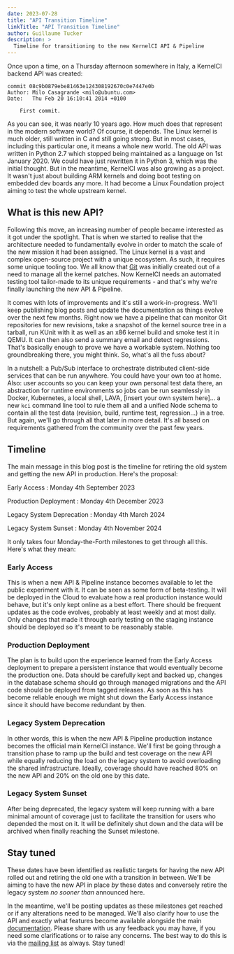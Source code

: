 ```yaml
---
date: 2023-07-28
title: "API Transition Timeline"
linkTitle: "API Transition Timeline"
author: Guillaume Tucker
description: >
  Timeline for transitioning to the new KernelCI API & Pipeline
---
```


Once upon a time, on a Thursday afternoon somewhere in Italy, a KernelCI
backend API was created:

```
commit 08c9b0879ebe81463e124308192670c0e7447e0b
Author: Milo Casagrande <milo@ubuntu.com>
Date:   Thu Feb 20 16:10:41 2014 +0100

    First commit.
```

As you can see, it was nearly 10 years ago.  How much does that represent in
the modern software world?  Of course, it depends.  The Linux kernel is much
older, still written in C and still going strong.  But in most cases, including
this particular one, it means a whole new world.  The old API was written in
Python 2.7 which stopped being maintained as a language on 1st January 2020.
We could have just rewritten it in Python 3, which was the initial thought.
But in the meantime, KernelCI was also growing as a project.  It wasn't just
about building ARM kernels and doing boot testing on embedded dev boards any
more.  It had become a Linux Foundation project aiming to test the whole
upstream kernel.

## What is this new API?

Following this move, an increasing number of people became interested as it got
under the spotlight.  That is when we started to realise that the architecture
needed to fundamentally evolve in order to match the scale of the new mission
it had been assigned.  The Linux kernel is a vast and complex open-source
project with a unique ecosystem.  As such, it requires some unique tooling too.
We all know that [Git](https://git-scm.com/) was initially created out of a
need to manage all the kernel patches.  Now KernelCI needs an automated testing
tool tailor-made to its unique requirements - and that's why we're finally
launching the new API & Pipeline.

It comes with lots of improvements and it's still a work-in-progress.  We'll
keep publishing blog posts and update the documentation as things evolve over
the next few months.  Right now we have a pipeline that can monitor Git
repositories for new revisions, take a snapshot of the kernel source tree in a
tarball, run KUnit with it as well as an x86 kernel build and smoke test it in
QEMU.  It can then also send a summary email and detect regressions.  That's
basically enough to prove we have a workable system.  Nothing too
groundbreaking there, you might think.  So, what's all the fuss about?

In a nutshell: a Pub/Sub interface to orchestrate distributed client-side
services that can be run anywhere.  You could have your own too at home.  Also:
user accounts so you can keep your own personal test data there, an abstraction
for runtime environments so jobs can be run seamlessly in Docker, Kubernetes, a
local shell, LAVA, [insert your own system here]... a new `kci` command line
tool to rule them all and a unified Node schema to contain all the test data
(revision, build, runtime test, regression...) in a tree.  But again, we'll go
through all that later in more detail.  It's all based on requirements gathered
from the community over the past few years.

## Timeline

The main message in this blog post is the timeline for retiring the old system
and getting the new API in production.  Here's the proposal:

Early Access
: Monday 4th September 2023

Production Deployment
: Monday 4th December 2023

Legacy System Deprecation
: Monday 4th March 2024

Legacy System Sunset
: Monday 4th November 2024

It only takes four Monday-the-Forth milestones to get through all this.  Here's
what they mean:

### Early Access

This is when a new API & Pipeline instance becomes available to let the public
experiment with it.  It can be seen as some form of beta-testing.  It will be
deployed in the Cloud to evaluate how a real production instance would behave,
but it's only kept online as a best effort.  There should be frequent updates
as the code evolves, probably at least weekly and at most daily.  Only changes
that made it through early testing on the staging instance should be deployed
so it's meant to be reasonably stable.

### Production Deployment

The plan is to build upon the experience learned from the Early Access
deployment to prepare a persistent instance that would eventually become the
production one.  Data should be carefully kept and backed up, changes in the
database schema should go through managed migrations and the API code should be
deployed from tagged releases.  As soon as this has become reliable enough we
might shut down the Early Access instance since it should have become redundant
by then.

### Legacy System Deprecation

In other words, this is when the new API & Pipeline production instance becomes
the official main KernelCI instance.  We'll first be going through a transition
phase to ramp up the build and test coverage on the new API while equally
reducing the load on the legacy system to avoid overloading the shared
infrastructure.  Ideally, coverage should have reached 80% on the new API and
20% on the old one by this date.

### Legacy System Sunset

After being deprecated, the legacy system will keep running with a bare minimal
amount of coverage just to facilitate the transition for users who depended the
most on it.  It will be definitely shut down and the data will be archived when
finally reaching the Sunset milestone.

## Stay tuned

These dates have been identified as realistic targets for having the new API
rolled out and retiring the old one with a transition in between.  We'll be
aiming to have the new API in place _by_ these dates and conversely retire the
legacy system _no sooner than_ announced here.

In the meantime, we'll be posting updates as these milestones get reached or if
any alterations need to be managed.  We'll also clarify how to use the API and
exactly what features become available alongside the main
[documentation](/docs/api).  Please share with us any feedback you may have, if
you need some clarifications or to raise any concerns.  The best way to do this
is via the [mailing list](mailto:kernelci@lists.linux.dev) as always.  Stay
tuned!
